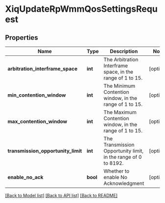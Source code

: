 # XiqUpdateRpWmmQosSettingsRequest

## Properties
Name | Type | Description | Notes
------------ | ------------- | ------------- | -------------
**arbitration_interframe_space** | **int** | The Arbitration Interframe space, in the range of 1 to 15. | [optional] 
**min_contention_window** | **int** | The Minimum Contention window, in the range of 1 to 15. | [optional] 
**max_contention_window** | **int** | The Maximum Contention window, in the range of 1 to 15. | [optional] 
**transmission_opportunity_limit** | **int** | The Transmission Opportunity limit, in the range of 0 to 8192. | [optional] 
**enable_no_ack** | **bool** | Whether to enable No Acknowledgment | [optional] 

[[Back to Model list]](../README.md#documentation-for-models) [[Back to API list]](../README.md#documentation-for-api-endpoints) [[Back to README]](../README.md)


